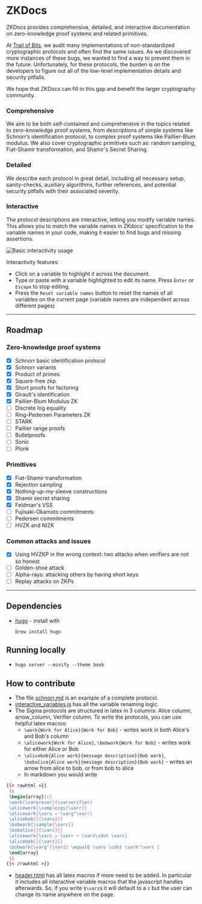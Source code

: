 # ZKDocs
ZKDocs provides comprehensive, detailed, and interactive documentation on zero-knowledge proof systems and related primitives.

At [Trail of Bits](https://www.trailofbits.com/), we audit many implementations of non-standardized cryptographic protocols and often find the same issues. As we discovered more instances of these bugs, we wanted to find a way to prevent them in the future. Unfortunately, for these protocols, the burden is on the developers to figure out all of the low-level implementation details and security pitfalls.

We hope that ZKDocs can fill in this gap and benefit the larger cryptography community.

### Comprehensive
We aim to be both self-contained and comprehensive in the topics related to zero-knowledge proof systems, from descriptions of simple systems like Schnorr’s identification protocol, to complex proof systems like Paillier-Blum modulus. We also cover cryptographic primitives such as: random sampling, Fiat-Shamir transformation, and Shamir's Secret Sharing.


### Detailed
We describe each protocol in great detail, including all necessary setup, sanity-checks, auxiliary algorithms, further references, and potential security pitfalls with their associated severity.


### Interactive

The protocol descriptions are interactive, letting you modify variable names. This allows you to match the variable names in ZKdocs' specification to the variable names in your code, making it easier to find bugs and missing assertions.

![Basic interactivity usage](/static/figs/demo.gif)

Interactivity features:
 - Click on a variable to highlight it across the document.
 - Type or paste with a variable highlighted to edit its name. Press `Enter` or `Escape` to stop editing.
 - Press the `Reset variable names` button to reset the names of all variables on the current page (variable names are independent across different pages)

----

## Roadmap

### Zero-knowledge proof systems
 - [x] Schnorr basic identification protocol
 - [x] Schnorr variants
 - [x] Product of primes
 - [x] Square-free zkp
 - [x] Short proofs for factoring
 - [x] Girault's identification
 - [x] Paillier-Blum Modulus ZK
 - [ ] Discrete log equality
 - [ ] Ring-Pedersen Parameters ZK
 - [ ] STARK
 - [ ] Paillier range proofs
 - [ ] Bulletproofs
 - [ ] Sonic
 - [ ] Plonk

### Primitives
 - [x] Fiat-Shamir transformation
 - [x] Rejection sampling
 - [x] Nothing-up-my-sleeve constructions
 - [x] Shamir secret sharing
 - [x] Feldman's VSS
 - [ ] Fujisaki-Okamoto commitments
 - [ ] Pedersen commitments
 - [ ] HVZK and NIZK

### Common attacks and issues
 - [x] Using HVZKP in the wrong context: two attacks when verifiers are not so honest
 - [ ] Golden-shoe attack
 - [ ] Alpha-rays: attacking others by having short keys
 - [ ] Replay attacks on ZKPs

----


## Dependencies
 - [hugo](https://gohugo.io/documentation/) - install with

    `brew install hugo`

## Running locally
 - `hugo server --minify --theme book`

## How to contribute
 - The file [schnorr.md](content/docs/zkdocs/zero-knowledge-protocols/schnorr.md) is an example of a complete protocol.
 - [interactive_variables.js](static/js/interactive_variables.js) has all the variable renaming logic.
 - The Sigma protocols are structured in latex in 3 columns: Alice column, arrow_column, Verifier column. To write the protocols, you can use helpful latex macros:
   - `\work{Work for Alice}{Work for Bob}` - writes work in both Alice's and Bob's column
   - `\alicework{Work for Alice}`, `\bobwork{Work for Bob}` - writes work for either Alice or Bob
   - `\alicebob{Alice work}{message description}{Bob work}`, `\bobalice{Alice work}{message description}{Bob work}` - writes an arrow from alice to bob, or from bob to alice
   - In markdown you would write
```latex
{{< rawhtml >}}
 $$
 \begin{array}{c}
 \work{\varprover}{\varverifier}
 \alicework{\samplezqs{\varr}}
 \alicework{\varu = \varg^\varr}
 \alicebob{}{\varu}{}
 \bobwork{\sample{\varc}}
 \bobalice{}{\varc}{}
 \alicework{\varz = \varr + \varx\cdot \varc}
 \alicebob{}{\varz}{}
 \bobwork{\varg^{\varz} \equalQ \varu \cdot \varh^\varc }
 \end{array}
 $$
{{< /rawhtml >}}
```
 - [header.html](themes/book/layouts/partials/docs/header.html) has all latex macros if more need to be added. In particular it includes all interactive variable macros that the javascript handles afterwards. So, if you write `$\varz$` it will default to a `z` but the user can change its name anywhere on the page.
